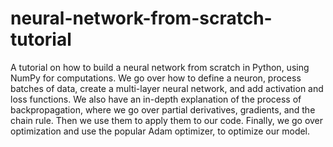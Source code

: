 # neural-network-from-scratch-tutorial
A tutorial on how to build a neural network from scratch in Python, using NumPy for computations. We go over how to define a neuron, process batches of data, create a multi-layer neural network, and add activation and loss functions. 
We also have an in-depth explanation of the process of backpropagation, where we go over partial derivatives, gradients, and the chain rule. Then we use them to apply them to our code. 
Finally, we go over optimization and use the popular Adam optimizer, to optimize our model.
